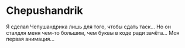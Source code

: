 # Chepushandrik
Я сделал Чепушандрика лишь для того, чтобы сдать таск... Но он сталдля меня чем-то большим, чем буквы в коде ради зачёта... Моя первая анимация...
